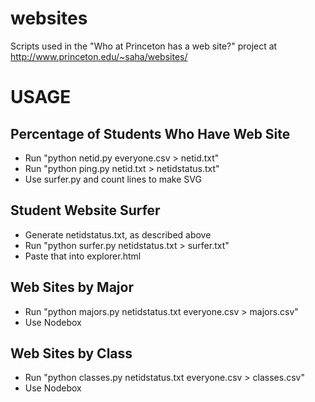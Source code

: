
websites
===
Scripts used in the "Who at Princeton has a web site?" project at http://www.princeton.edu/~saha/websites/

USAGE
=====

Percentage of Students Who Have Web Site
----------------------------------------
- Run "python netid.py everyone.csv > netid.txt"
- Run "python ping.py netid.txt > netidstatus.txt"
- Use surfer.py and count lines to make SVG

Student Website Surfer
----------------------
- Generate netidstatus.txt, as described above
- Run "python surfer.py netidstatus.txt > surfer.txt"
- Paste that into explorer.html

Web Sites by Major
------------------
- Run "python majors.py netidstatus.txt everyone.csv > majors.csv"
- Use Nodebox

Web Sites by Class
------------------
- Run "python classes.py netidstatus.txt everyone.csv > classes.csv"
- Use Nodebox